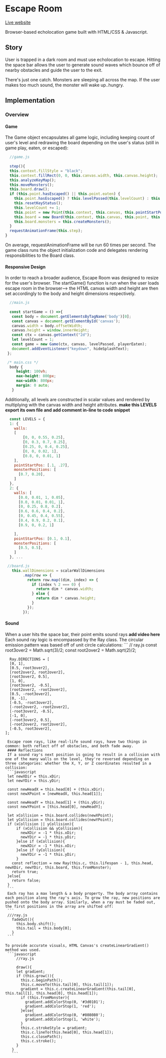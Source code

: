 
# Escape Room
[Live website](https://srekhi.github.io/escape_room/)

Browser-based echolocation game built with HTML/CSS & Javascript.

## Story
User is trapped in a dark room and must use echolocation to escape. Hitting the space bar allows the user to generate sound waves which bounce off of nearby obstacles and guide the user to the exit.

There's just one catch. Monsters are sleeping all across the map. If the user makes too much sound, the monster will wake up..hungry.

## Implementation
### Overview 

  #### Game 
  The Game object encapsulates all game logic, including keeping count of user's level and redrawing the board depending on the user's status (still in game play, eaten, or escaped):
  ```javascript
    //game.js
    
    step(){
    this.context.fillStyle = "black";
    this.context.fillRect(0, 0, this.canvas.width, this.canvas.height);
    this.analyzeKeyMap();
    this.moveMonsters();
    this.board.draw();
    if (this.point.hasEscaped() || this.point.eaten) {
      this.point.hasEscaped() ? this.levelPassed(this.levelCount) : this.playerEaten(this.levelCount);
      this.resetKeyStatus();
      this.levelCount += 1;
      this.point = new Point(this.context, this.canvas, this.pointStartPos());
      this.board = new Board(this.context, this.canvas, this.point, this.walls());
      this.board.monsters = this.createMonsters();
    }
    requestAnimationFrame(this.step);
  }
  ```
  On average, requestAnimationFrame will be run 60 times per second. The game class runs the object initialization code and delegates rendering responsibilities to the Board class.

 #### Responsive Design
 In order to reach a broader audience, Escape Room was designed to resize for the user's browser. The startGame() function is run when the user loads escape room in the browser--> the HTML canvas width and height are then set accordingly to the body and height dimensions respectively. 
 ```javascript 
   //main.js
  
   const startGame = () =>{
    const body = document.getElementsByTagName('body')[0];
    const canvas = document.getElementById('canvas');
    canvas.width = body.offsetWidth;
    canvas.height = window.innerHeight;
    const ctx = canvas.getContext("2d");
    let levelCount = 1;
    const game = new Game(ctx, canvas, levelPassed, playerEaten);
    document.addEventListener("keydown", hideSplashText);
  };
 ```
 ```css
  /* main.css */
   body {
      height: 100vh;
      max-height: 800px;
      max-width: 800px;
      margin: 0 auto;
    }
 ```
  Additionally, all levels are constructed in scalar values and rendered by multiplying with the canvas width and height attributes.
  **make this LEVELS export its own file and add comment in-line to code snippet**
  ```javascript
    const LEVELS = {
    1: {
      walls:
      [
          [0, 0, 0.55, 0.25],
          [0, 0.3, 0.7, 0.25],
          [0.25, 0, 0.4, 0.25],
          [0, 0, 0.02, 1],
          [0.8, 0, 0.01, 1]
      ],
      pointStartPos: [.1, .27],
      monsterPositions: [
        [0.7, 0.20],
      ]
    },
    2: {
      walls: [
        [0.0, 0.01, 1, 0.05],
        [0.0, 0.01, 0.01, 1],
        [0, 0.25, 0.8, 0.2],
        [0.6, 0.6, 0.4, 0.2],
        [0, 0.45, 0.4, 0.55],
        [0.4, 0.9, 0.2, 0.1],
        [0.9, 0, 0.2, 1]

      ],
      pointStartPos: [0.1, 0.1],
      monsterPositions: [
        [0.5, 0.5],
      ]
    }, ...
  ```
  
  ```javascript
   //board.js
     this.wallDimensions = scalarWallDimensions
          .map(row => {
            return row.map((dim, index) => {
              if (index % 2 === 0) {
                return dim * canvas.width;
              } else {
                return dim * canvas.height;
              }
            });
          });
   ```
   #### Sound 
   When a user hits the space bar, their point emits sound rays **add video here** Each sound ray logic is encompassed by the Ray class. The circular emission pattern was based off of unit circle calculations:
    ```
    // ray.js 
      const root3over2 = Math.sqrt(3)/2;
      const root2over2 = Math.sqrt(2)/2;

      Ray.DIRECTIONS = [
      [0, 1],
      [0.5, root3over2],
      [root2over2, root2over2],
      [root3over2, 0.5],
      [1, 0],
      [root3over2, -0.5],
      [root2over2, -root2over2],
      [0.5, -root3over2],
      [0, -1],
      [-0.5, -root3over2],
      [-root2over2, -root2over2],
      [-root3over2, -0.5],
      [-1, 0],
      [-root3over2, 0.5],
      [-root2over2, root2over2],
      [-0.5, root3over2],
    ];
   ```
    Escape room rays, like real-life sound rays, have two things in common: both reflect off of obstacles, and both fade away.
    #### Reflections
    If a sound ray's next position is going to result in a collision with one of the many walls on the level, they're reversed depending on three categories: whether the X, Y, or Z coordinates resulted in a collision:
    ```javascript 
    let newXDir = this.xDir;
    let newYDir = this.yDir;

    const newHeadX = this.head[0] + (this.xDir);
    const newXPoint = [newHeadX, this.head[1]];

    const newHeadY = this.head[1] + (this.yDir);
    const newYPoint = [this.head[0], newHeadY];
    
    let xCollision = this.board.collides(newXPoint);
    let yCollision = this.board.collides(newYPoint);
    if (xCollision || yCollision){
        if (xCollision && yCollision){
          newXDir = -1 * this.xDir;
          newYDir = -1 * this.yDir;
        }else if (xCollision){
          newXDir = -1 * this.xDir;
        }else if (yCollision){
          newYDir = -1 * this.yDir;
        }
      const reflection = new Ray(this.c, this.lifespan - 1, this.head, newXDir, newYDir, this.board, this.fromMonster);
      return true;
    }else{
      return false;
    }
    ```
    Each ray has a max length & a body property. The body array contains each position along the ray's axis. To grow the ray, new positions are pushed onto the body array. Similarly, when a ray must be faded out, the first positions in the array are shifted off:
    ```
    ///ray.js
      fadeOut(){
        this.body.shift();
        this.tail = this.body[0];
      }
    ```

  To provide accurate visuals, HTML Canvas's createLinearGradient()  method was used. 
    ```javascript
        //ray.js 

        draw(){
        let gradient;
        if (this.grow()){
          this.c.beginPath();
          this.c.moveTo(this.tail[0], this.tail[1]);
          gradient = this.c.createLinearGradient(this.tail[0], this.tail[1], this.head[0], this.head[1]);
          if (this.fromMonster){
            gradient.addColorStop(0, '#3d0101');
            gradient.addColorStop(1, 'red');
          }else{
            gradient.addColorStop(0, '#808080');
            gradient.addColorStop(1, 'white');
          }
          this.c.strokeStyle = gradient;
          this.c.lineTo(this.head[0], this.head[1]);
          this.c.closePath();
          this.c.stroke();
        }
      }
      ```
